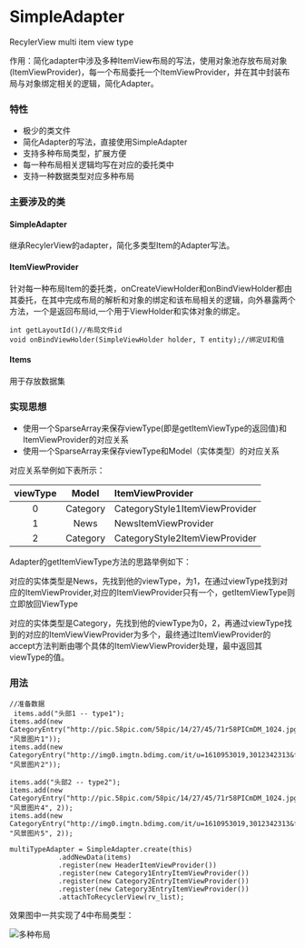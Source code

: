 # SimpleAdapter
RecylerView multi item view type


作用：简化adapter中涉及多种ItemView布局的写法，使用对象池存放布局对象(ItemViewProvider)，每一个布局委托一个ItemViewProvider，并在其中封装布局与对象绑定相关的逻辑，简化Adapter。

### 特性

- 极少的类文件
- 简化Adapter的写法，直接使用SimpleAdapter
- 支持多种布局类型，扩展方便
- 每一种布局相关逻辑均写在对应的委托类中
- 支持一种数据类型对应多种布局


### 主要涉及的类

#### SimpleAdapter
继承RecylerView的adapter，简化多类型Item的Adapter写法。

#### ItemViewProvider

针对每一种布局Item的委托类，onCreateViewHolder和onBindViewHolder都由其委托，在其中完成布局的解析和对象的绑定和该布局相关的逻辑，向外暴露两个方法，一个是返回布局id,一个用于ViewHolder和实体对象的绑定。

	int getLayoutId()//布局文件id
	void onBindViewHolder(SimpleViewHolder holder, T entity);//绑定UI和值

#### Items 

用于存放数据集


### 实现思想

- 使用一个SparseArray来保存viewType(即是getItemViewType的返回值)和ItemViewProvider的对应关系
- 使用一个SparseArray来保存viewType和Model（实体类型）的对应关系

对应关系举例如下表所示：

|    viewType   |      Model      |   ItemViewProvider   |
|:-------------:|:---------------:| :--------------------|
|       0       |    Category     | CategoryStyle1ItemViewProvider  |
|       1       |    News         | NewsItemViewProvider            |
|       2       |    Category     | CategoryStyle2ItemViewProvider  |


Adapter的getItemViewType方法的思路举例如下：

对应的实体类型是News，先找到他的viewType，为1，在通过viewType找到对应的ItemViewProvider,对应的ItemViewProvider只有一个，getItemViewType则立即放回ViewType

对应的实体类型是Category，先找到他的viewType为0，2，再通过viewType找到的对应的ItemViewViewProvider为多个，最终通过ItemViewProvider的accept方法判断由哪个具体的ItemViewViewProvider处理，最中返回其viewType的值。 
 
### 用法
	//准备数据
	 items.add("头部1 -- type1");
    items.add(new CategoryEntry("http://pic.58pic.com/58pic/14/27/45/71r58PICmDM_1024.jpg", "风景图片1"));
    items.add(new CategoryEntry("http://img0.imgtn.bdimg.com/it/u=1610953019,3012342313&fm=214&gp=0.jpg", "风景图片2"));

    items.add("头部2 -- type2");
    items.add(new CategoryEntry("http://pic.58pic.com/58pic/14/27/45/71r58PICmDM_1024.jpg", "风景图片4", 2));
    items.add(new CategoryEntry("http://img0.imgtn.bdimg.com/it/u=1610953019,3012342313&fm=214&gp=0.jpg", "风景图片5", 2));

	multiTypeAdapter = SimpleAdapter.create(this)
                .addNewData(items)
                .register(new HeaderItemViewProvider())
                .register(new Category1EntryItemViewProvider())
                .register(new Category2EntryItemViewProvider())
                .register(new Category3EntryItemViewProvider())
                .attachToRecyclerView(rv_list);

效果图中一共实现了4中布局类型：

![多种布局](http://oav23hfp9.bkt.clouddn.com/18-6-3/25785972.jpg)
	




